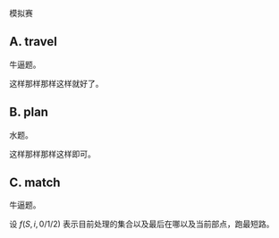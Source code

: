 模拟赛

## A. travel

牛逼题。

这样那样那样这样就好了。

## B. plan

水题。

这样那样那样这样即可。

## C. match

牛逼题。

设 $f(S, i, 0/1/2)$ 表示目前处理的集合以及最后在哪以及当前部点，跑最短路。

